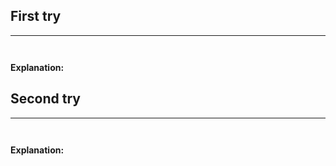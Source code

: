 ## First try
___
```go



```

**Explanation:**



## Second try
____
```go



```

**Explanation:**
